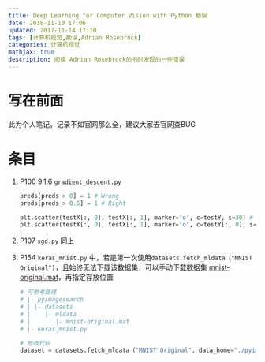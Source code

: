 ```yaml
---
title: Deep Learning for Computer Vision with Python 勘误
date: 2018-11-10 17:06
updated: 2017-11-14 17:10
tags: [计算机视觉,勘误,Adrian Rosebrock]
categories: 计算机视觉
mathjax: true
description: 阅读 Adrian Rosebrock的书时发现的一些错误
---
```


# 写在前面
此为个人笔记，记录不如官网那么全，建议大家去官网查BUG

# 条目
1. P100 9.1.6 `gradient_descent.py`

   ```python
   preds[preds > 0] = 1 # Wrong
   preds[preds > 0.5] = 1 # Right
   
   plt.scatter(testX[:, 0], testX[:, 1], marker='o', c=testY, s=30) # Wrong
   plt.scatter(testX[:, 0], testX[:, 1], marker='o', c=testY[:, 0], s=30) # Right
   ```

2. P107 `sgd.py` 同上

3. P154 `keras_mnist.py` 中，若是第一次使用`datasets.fetch_mldata（"MNIST Original")`，且始终无法下载该数据集，可以手动下载数据集 [mnist-original.mat](https://www.kaggle.com/avnishnish/mnist-original/version/1)，再指定存放位置

   ```python
   # 可参考路径
   # |- pyimagesearch
   # | |- datasets 
   # |    |- mldata
   # |       |- mnist-original.mat
   # |- keras_mnist.py
   
   # 修改代码
   dataset = datasets.fetch_mldata（"MNIST Original", data_home="./pyimagesearch/datasets")
   ```
